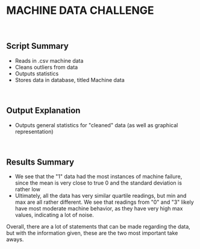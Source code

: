 
# MACHINE DATA CHALLENGE

<br>

## Script Summary 
- Reads in .csv machine data
- Cleans outliers from data
- Outputs statistics 
- Stores data in database, titled Machine data

<br> 

## Output Explanation 
- Outputs general statistics for "cleaned" data (as well as graphical representation)


<br> 

## Results Summary 
- We see that the "1" data had the most instances of machine failure, since the mean is very close to true 0 and the standard deviation is rather low
- Ultimately, all the data has very similar quartile readings, but min and max are all rather different. We see that readings from "0" and "3" likely have most moderate machine behavior, as they have very high max values, indicating a lot of noise. 

Overall, there are a lot of statements that can be made regarding the data, but with the information given, these are the two most important take aways. 


<br> 

	
